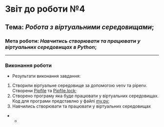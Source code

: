 # Звіт до роботи №4
## Тема: _Робота з віртуальними середовищами_;
### Мета роботи: _Навчитись створювати та працювати у віртуальних середовищах в Python_;
---
### Виконання роботи
- Результати виконання завдання:
1. Створили віртуальне середовище за допомогою venv та pipenv. Створени [Pipfile](./Pipfile) та [Pipfile.lock](./Pipfile.lock);
2. Створено програму яка буде працювати у віртуальних середовищах. Код для програми представлно у файлі [my.py](./my.py);
3. Навчились створювати та працювати у віртуальних середовищах






-
    - 
    